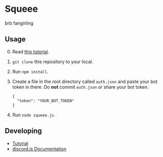 # Squeee

brb fangirling

## Usage

0. Read [this tutorial](https://www.devdungeon.com/content/javascript-discord-bot-tutorial).
1. `git clone` this repository to your local.
2. Run `npm install`.
3. Create a file in the root directory called `auth.json` and paste your bot token in there. Do **not** commit `auth.json` or share your bot token.
	
    ```
    {
      "token": "YOUR_BOT_TOKEN"
    }
    ```

4. Run `node squeee.js`.

## Developing

- [Tutorial](https://www.devdungeon.com/content/javascript-discord-bot-tutorial)
- [discord.js Documentation](https://discord.js.org/#/docs/main/stable/general/welcome)
